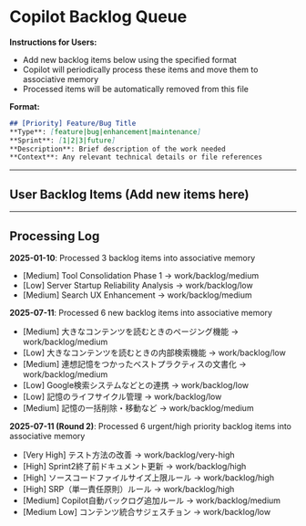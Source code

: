 # Copilot Backlog Queue

**Instructions for Users:**
- Add new backlog items below using the specified format
- Copilot will periodically process these items and move them to associative memory
- Processed items will be automatically removed from this file

**Format:**
```markdown
## [Priority] Feature/Bug Title
**Type**: [feature|bug|enhancement|maintenance]
**Sprint**: [1|2|3|future]
**Description**: Brief description of the work needed
**Context**: Any relevant technical details or file references
```

---

## User Backlog Items (Add new items here)

<!-- ユーザーはここに新しいバックログ項目を追加してください -->
<!-- Copilot will process and remove items from this section -->

---

## Processing Log
<!-- Copilot maintenance log - do not edit manually -->

**2025-01-10**: Processed 3 backlog items into associative memory
- [Medium] Tool Consolidation Phase 1 → work/backlog/medium
- [Low] Server Startup Reliability Analysis → work/backlog/low  
- [Medium] Search UX Enhancement → work/backlog/medium

**2025-07-11**: Processed 6 new backlog items into associative memory
- [Medium] 大きなコンテンツを読むときのページング機能 → work/backlog/medium
- [Low] 大きなコンテンツを読むときの内部検索機能 → work/backlog/low
- [Medium] 連想記憶をつかったベストプラクティスの文書化 → work/backlog/medium
- [Low] Google検索システムなどとの連携 → work/backlog/low
- [Low] 記憶のライフサイクル管理 → work/backlog/low
- [Medium] 記憶の一括削除・移動など → work/backlog/medium

**2025-07-11 (Round 2)**: Processed 6 urgent/high priority backlog items into associative memory
- [Very High] テスト方法の改善 → work/backlog/very-high
- [High] Sprint2終了前ドキュメント更新 → work/backlog/high
- [High] ソースコードファイルサイズ上限ルール → work/backlog/high
- [High] SRP（単一責任原則）ルール → work/backlog/high
- [Medium] Copilot自動バックログ追加ルール → work/backlog/medium
- [Medium Low] コンテンツ統合サジェスチョン → work/backlog/low
